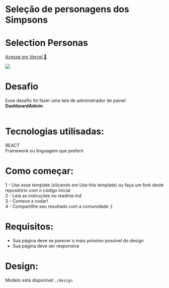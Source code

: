 # Seleção de personagens dos Simpsons


<h1>Selection Personas</h1>

<a href="https://vercel.com/luvalentinaa/screen-dashboard-admin">Acesse em Vercel 🔗</a>
 
   <img src="desktop.png">


# Desafio
Esse desafio foi fazer uma tela de administrador de painel 
 <strong>DashboardAdmin</strong>. <br><br>

# Tecnologias utilisadas: 
REACT<br>
Framework ou linguagem que preferir

# Como começar:
1 - Use esse template (clicando em Use this template) ou faça um fork deste repositório com o código inicial<br>
2 - Leia as instruções no readme.md<br>
3 - Comece a codar!<br>
4 - Compartilhe seu resultado com a comunidade :)<br>

# Requisitos:
- Sua página deve se parecer o mais próximo possível do design<br>
- Sua página deve ser responsiva<br>


# Design:
Modelo está disponível  `./design`<br>





